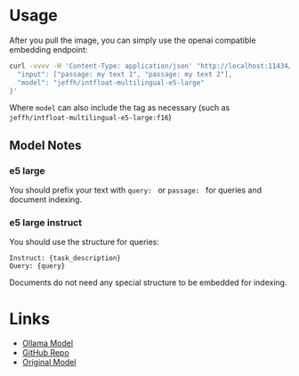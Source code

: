 # Usage

After you pull the image, you can simply use the openai compatible embedding endpoint:

```bash
curl -vvvv -H 'Content-Type: application/json' "http://localhost:11434/v1/embeddings" -d '{
  "input": ["passage: my text 1", "passage: my text 2"],
  "model": "jeffh/intfloat-multilingual-e5-large"
}'
```

Where `model` can also include the tag as necessary (such as `jeffh/intfloat-multilingual-e5-large:f16`)

## Model Notes

### e5 large

You should prefix your text with `query: ` or `passage: ` for queries and document indexing.

### e5 large instruct

You should use the structure for queries:

```
Instruct: {task_description}
Query: {query}
```

Documents do not need any special structure to be embedded for indexing.

# Links

- [Ollama Model][1]
- [GitHub Repo][2]
- [Original Model][3]

[1]: https://ollama.com/jeffh/intfloat-multilingual-e5-large:latest
[2]: https://github.com/jeffh/ollama-models
[3]: https://huggingface.co/intfloat/multilingual-e5-large

